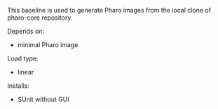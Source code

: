 This baseline is used to generate Pharo images from the local clone of pharo-core repository. 

Depends on:
- minimal Pharo image

Load type: 
- linear

Installs:
- SUnit without GUI